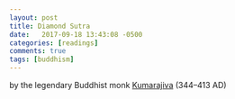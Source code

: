 ```yaml
---
layout: post
title: Diamond Sutra
date:   2017-09-18 13:43:08 -0500
categories: [readings]
comments: true
tags: [buddhism]
---
```





by the legendary Buddhist monk
[Kumarajiva](https://en.wikipedia.org/wiki/Kum%C4%81raj%C4%ABva) (344–413 AD)


